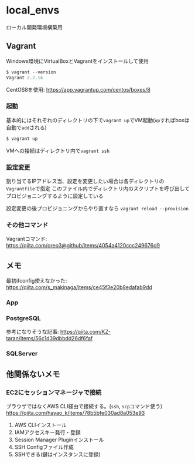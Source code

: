 # local_envs
ローカル開発環境構築用

## Vagrant
Windows環境にVirtualBoxとVagrantをインストールして使用

```PowerShell
$ vagrant --version
Vagrant 2.2.14
```

CentOS8を使用: https://app.vagrantup.com/centos/boxes/8

### 起動
基本的にはそれぞれのディレクトリの下で`vagrant up`でVM起動(`up`すればboxは自動で`add`される)

```PowerShell
$ vagrant up
```

VMへの接続はディレクトリ内で`vagrant ssh`

### 設定変更
割り当てるIPアドレス当、設定を変更したい場合は各ディレクトリの`Vagrantfile`で指定
このファイル内でディレクトリ内のスクリプトを呼び出してプロビジョニングするように設定している

設定変更の後プロビジョニングからやり直すなら `vagrant reload --provision`

### その他コマンド
Vagrantコマンド: https://qiita.com/oreo3@github/items/4054a4120ccc249676d9

## メモ
最初ifconfig使えなかった: https://qiita.com/s_makinaga/items/ce45f3e20b8edafab9dd

### App

### PostgreSQL
参考になりそうな記事: https://qiita.com/KZ-taran/items/56c1d39dbbdd26df6faf

### SQLServer

## 他関係ないメモ
### EC2にセッションマネージャで接続
ブラウザではなくAWS CLI経由で接続する。(`ssh`, `scp`コマンド使う)
https://qiita.com/hayao_k/items/78b5bfe030ad8a053e93

1. AWS CLIインストール
2. IAMアクセスキー発行・登録
3. Session Manager Pluginインストール
4. SSH Configファイル作成
5. SSHできる(鍵はインスタンスに登録)